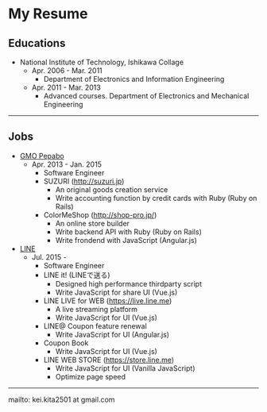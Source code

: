 # My Resume

## Educations

- National Institute of Technology, Ishikawa Collage
  - Apr. 2006 - Mar. 2011
      * Department of Electronics and Information Engineering
  - Apr. 2011 - Mar. 2013
      * Advanced courses. Department of Electronics and Mechanical Engineering

---

## Jobs

- [GMO Pepabo](https://pepabo.com/)
  - Apr. 2013 - Jan. 2015
      * Software Engineer
      * SUZURI (http://suzuri.jp)
          - An original goods creation service
          - Write accounting function by credit cards with Ruby (Ruby on Rails)
      * ColorMeShop (http://shop-pro.jp/)
          - An online store builder
          - Write backend API with Ruby (Ruby on Rails)
          - Write frondend with JavaScript (Angular.js)
- [LINE](http://linecorp.com/)
  - Jul. 2015 -
      * Software Engineer
      * LINE it! (LINEで送る)
          - Designed high performance thirdparty script
          - Write JavaScript for share UI (Vue.js)
      * LINE LIVE for WEB (https://live.line.me)
          - A live streaming platform
          - Write JavaScript for UI (Vue.js)
      * LINE@ Coupon feature renewal
          - Write JavaScript for UI (Angular.js)
      * Coupon Book
          - Write JavaScript for UI (Vue.js)
      * LINE WEB STORE (https://store.line.me)
          - Write JavaScript for UI (Vanilla JavaScript)
          - Optimize page speed

---

mailto: kei.kita2501 at gmail.com
